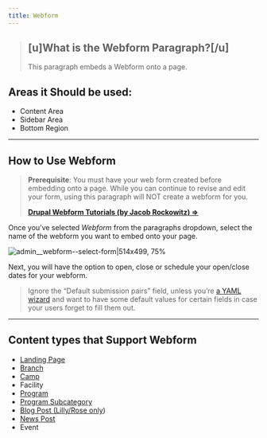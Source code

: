 ```yaml
---
title: Webform
---
```


> ## [u]What is the Webform Paragraph?[/u]
> This paragraph embeds a Webform onto a page.

## Areas it Should be used:

* Content Area
* Sidebar Area
* Bottom Region

---

## How to Use Webform

> **Prerequisite**: You must have your web form created before embedding onto a page. While you can continue to revise and edit your form, using this paragraph will NOT create a webform for you.
>
> **[Drupal Webform Tutorials (by Jacob Rockowitz) ⇒](https://www.youtube.com/playlist?list=PLXu9x8jV-0fDQz_7BXVeAbFNOoYLQhcJ1)**

Once you’ve selected *Webform* from the paragraphs dropdown, select the name of the webform you want to embed onto your page.

![admin__webform--select-form|514x499, 75%](upload://tcGUqOrUMu7a1WP5oYo2RggUryC.png)

Next, you will have the option to open, close or schedule your open/close dates for your webform.

> Ignore the “Default submission pairs” field, unless you’re [a YAML wizard](https://yaml.org) and want to have some default values for certain fields in case your users forget to fill them out.

---

## Content types that Support Webform

* [Landing Page](https://community.openymca.org/t/landing-page-content-types-open-y-user-docs/667/2)
* [Branch](https://community.openymca.org/t/branch-content-types-open-y-user-docs/685/2)
* [Camp](https://community.openymca.org/t/camp-content-types-user-docs/690/2)
* Facility
* [Program](https://community.openymca.org/t/program-content-types-open-y-user-docs/691/2)
* [Program Subcategory](https://community.openymca.org/t/program-subcategory-content-types-open-y-user-docs/692/2)
* [Blog Post (Lilly/Rose only](https://community.openymca.org/t/blog-post-content-types-open-y-user-docs/693/2))
* [News Post](https://community.openymca.org/t/news-post-content-types-open-y-user-docs/694/2)
* Event